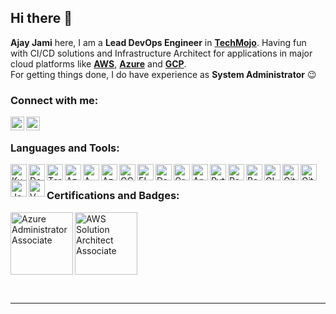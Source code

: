## Hi there 👋

**Ajay Jami** here, I am a **Lead DevOps Engineer** in **[TechMojo][job]**. Having fun with CI/CD solutions and Infrastructure Architect for applications in major cloud platforms like **[AWS][aws]**, **[Azure][azure]** and **[GCP][gcp]**.
<br />
For getting things done, I do have experience as **System Administrator** :wink:


### Connect with me:

[<img align="left" alt="AjayNaiduJami | LinkedIn" width="22px" src="https://img.icons8.com/color/48/linkedin.png" />][linkedin]
[<img align="left" alt="AjayNaiduJami | Twitter" width="22px" src="https://img.icons8.com/ios/50/twitterx--v2.png" />][twitter]

<br />

### Languages and Tools:

<img align="left" alt="Kubernetes" width="26px" src="https://img.icons8.com/color/48/kubernetes.png" />
<img align="left" alt="Docker" width="26px" src="https://img.icons8.com/fluency/48/docker.png" />
<img align="left" alt="Terraform" width="26px" src="https://img.icons8.com/color/48/terraform.png" />
<img align="left" alt="Azure DevOps" width="26px" src="https://img.icons8.com/external-tal-revivo-color-tal-revivo/24/external-development-experience-through-the-native-integrations-of-azure-with-visual-studio-logo-color-tal-revivo.png" />
<img align="left" alt="AWS" width="26px" src="https://img.icons8.com/color/48/000000/amazon-web-services.png" />
<img align="left" alt="Azure" width="26px" src="https://img.icons8.com/color/48/000000/azure-1.png" />
<img align="left" alt="GCP" width="26px" src="https://img.icons8.com/color/48/google-cloud.png" />
<img align="left" alt="ELK" width="26px" src="https://cdn.freebiesupply.com/logos/large/2x/elastic-stack-logo-png-transparent.png" />
<img align="left" alt="DataDog" width="26px" src="https://imgix.datadoghq.com/img/about/presskit/kit/press_kit.png" />
<img align="left" alt="Grafana" width="26px" src="https://img.icons8.com/fluency/48/grafana.png" />
<img align="left" alt="Ansible" width="26px" src="https://img.icons8.com/color/48/ansible.png" />
<img align="left" alt="Python" width="26px" src="https://img.icons8.com/color/72/python.png" />
<img align="left" alt="Powershell" width="26px" src="https://img.icons8.com/color/72/powershell.png" />
<img align="left" alt="Bash" width="26px" src="https://img.icons8.com/plasticine/100/bash.png" />
<img align="left" alt="GIT" width="26px" src="https://img.icons8.com/color/48/git.png" />
<img align="left" alt="GitHub" width="26px" src="https://img.icons8.com/ios-filled/50/github.png" />
<img align="left" alt="GitLab" width="26px" src="https://img.icons8.com/color/48/000000/gitlab.png" />
<img align="left" alt="Jenkins" width="26px" src="https://img.icons8.com/color/48/jenkins.png" />
<img align="left" alt="VMware" width="26px" src="https://img.icons8.com/color/48/vmware.png" />

<br />


### Certifications and Badges:

<a href="https://www.youracclaim.com/badges/8d73c75f-a5ac-422b-a8fd-164b2dc91c2c/public_url" target="_blank"><img src="https://d1.awsstatic.com/training-and-certification/certification-badges/AWS-Certified-Solutions-Architect-Associate_badge.3419559c682629072f1eb968d59dea0741772c0f.png" alt="AWS Solution Architect Associate" width="100" height="100" /></a>
<a href="https://www.youracclaim.com/badges/25f6a465-b4d1-4c85-a5bc-8503702940e0/public_url" target="_blank"><img src="https://images.youracclaim.com/size/220x220/images/336eebfc-0ac3-4553-9a67-b402f491f185/azure-administrator-associate-600x600.png" alt="Azure Administrator Associate" width="100" height="100" align="left" /></a>

<br />

---

[aws]: https://aws.amazon.com/
[azure]: https://portal.azure.com/
[gcp]: https://console.cloud.google.com/
[job]: https://www.techmojo.com/
[twitter]: https://twitter.com/AjayNaidu_J
[facebook]: https://facebook.com/ajaynaidu.j
[instagram]: https://instagram.com/ajay_naidu_j
[linkedin]: https://linkedin.com/in/ajaynaiduj
[aws-cert]: https://www.youracclaim.com/badges/8d73c75f-a5ac-422b-a8fd-164b2dc91c2c/public_url
